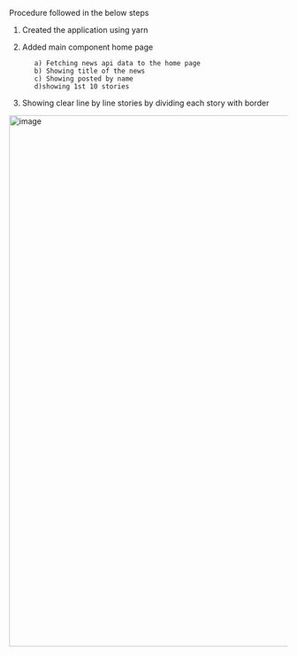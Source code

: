 Procedure followed in the below steps

1. Created the application using yarn
2. Added main component home page

          a) Fetching news api data to the home page
          b) Showing title of the news 
          c) Showing posted by name
          d)showing 1st 10 stories
          
3. Showing clear line by line stories by dividing each story with border


<img width="960" alt="image" src="https://user-images.githubusercontent.com/87764725/196083533-1ca31b45-3233-42d4-85c4-76551ffa6234.png">


